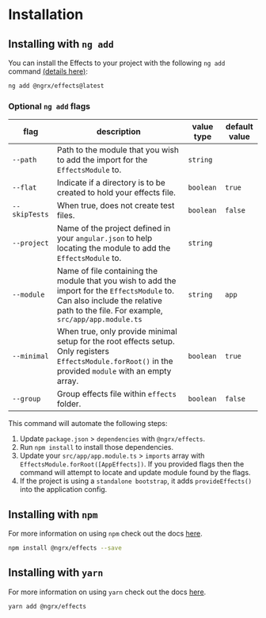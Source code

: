 # Installation

## Installing with `ng add`

You can install the Effects to your project with the following `ng add` command <a href="https://angular.dev/cli/add" target="_blank">(details here)</a>:

```sh
ng add @ngrx/effects@latest
```

### Optional `ng add` flags

| flag | description | value type | default value
| --- | --- | --- | ---
| `--path` | Path to the module that you wish to add the import for the `EffectsModule` to. | `string`
| `--flat` | Indicate if a directory is to be created to hold your effects file. | `boolean` | `true`
| `--skipTests` | When true, does not create test files. | `boolean` | `false`
| `--project` | Name of the project defined in your `angular.json` to help locating the module to add the `EffectsModule` to. | `string`
| `--module` | Name of file containing the module that you wish to add the import for the `EffectsModule` to. Can also include the relative path to the file. For example, `src/app/app.module.ts` | `string` | `app`
| `--minimal` | When true, only provide minimal setup for the root effects setup. Only registers `EffectsModule.forRoot()` in the provided `module` with an empty array. | `boolean` | `true`
| `--group` | Group effects file within `effects` folder. | `boolean` | `false`

This command will automate the following steps:

1. Update `package.json` > `dependencies` with `@ngrx/effects`.
2. Run `npm install` to install those dependencies. 
3. Update your `src/app/app.module.ts` > `imports` array with `EffectsModule.forRoot([AppEffects])`. If you provided flags then the command will attempt to locate and update module found by the flags.
4. If the project is using a `standalone bootstrap`, it adds `provideEffects()` into the application config.

## Installing with `npm`

For more information on using `npm` check out the docs <a href="https://docs.npmjs.com/cli/install" target="_blank">here</a>.

```sh
npm install @ngrx/effects --save
```

## Installing with `yarn`

For more information on using `yarn` check out the docs <a href="https://yarnpkg.com/getting-started/usage#installing-all-the-dependencies" target="_blank">here</a>.

```sh
yarn add @ngrx/effects
```

